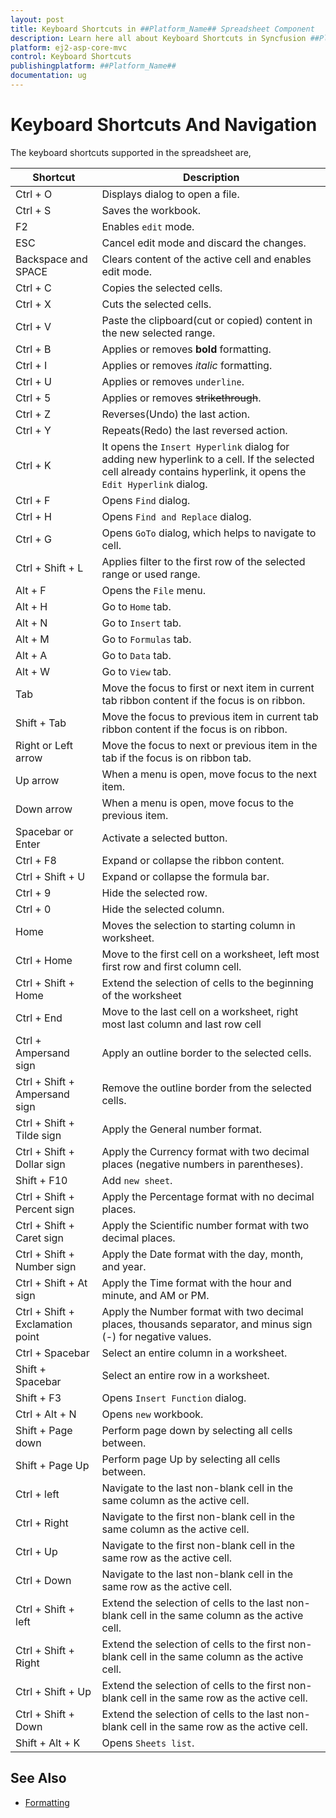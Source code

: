 ```yaml
---
layout: post
title: Keyboard Shortcuts in ##Platform_Name## Spreadsheet Component
description: Learn here all about Keyboard Shortcuts in Syncfusion ##Platform_Name## Spreadsheet component of Syncfusion Essential JS 2 and more.
platform: ej2-asp-core-mvc
control: Keyboard Shortcuts
publishingplatform: ##Platform_Name##
documentation: ug
---
```



# Keyboard Shortcuts And Navigation

The keyboard shortcuts supported in the spreadsheet are,

| Shortcut | Description |
|-------|---------|
| Ctrl + O | Displays dialog to open a file. |
| Ctrl + S | Saves the workbook. |
| F2 | Enables `edit` mode. |
| ESC | Cancel edit mode and discard the changes. |
| Backspace and SPACE | Clears content of the active cell and enables edit mode. |
| Ctrl + C | Copies the selected cells. |
| Ctrl + X | Cuts the selected cells. |
| Ctrl + V | Paste the clipboard(cut or copied) content in the new selected range. |
| Ctrl + B | Applies or removes **bold** formatting. |
| Ctrl + I | Applies or removes *italic* formatting. |
| Ctrl + U | Applies or removes `underline`. |
| Ctrl + 5 | Applies or removes ~~strikethrough~~. |
| Ctrl + Z | Reverses(Undo) the last action. |
| Ctrl + Y | Repeats(Redo) the last reversed action. |
| Ctrl + K | It opens the `Insert Hyperlink` dialog for adding new hyperlink to a cell. If the selected cell already contains hyperlink, it opens the `Edit Hyperlink` dialog. |
| Ctrl + F | Opens `Find` dialog. |
| Ctrl + H | Opens `Find and Replace` dialog. |
| Ctrl + G | Opens `GoTo` dialog, which helps to navigate to cell. |
| Ctrl + Shift + L | Applies filter to the first row of the selected range or used range. |
| Alt + F | Opens the `File` menu. |
| Alt + H | Go to `Home` tab. |
| Alt + N | Go to `Insert` tab. |
| Alt + M | Go to `Formulas` tab. |
| Alt + A | Go to `Data` tab. |
| Alt + W | Go to `View` tab. |
| Tab | Move the focus to first or next item in current tab ribbon content if the focus is on ribbon. |
| Shift + Tab | Move the focus to previous item in current tab ribbon content if the focus is on ribbon.|
| Right or Left arrow| Move the focus to next or previous item in the tab if the focus is on ribbon tab.|
| Up arrow | When a menu is open, move focus to the next item. |
| Down arrow | When a menu is open, move focus to the previous item. |
| Spacebar or Enter | Activate a selected button. |
| Ctrl + F8  | Expand or collapse the ribbon content. |
| Ctrl + Shift + U | Expand or collapse the formula bar. |
| Ctrl + 9 | Hide the selected row. |
| Ctrl + 0 | Hide the selected column. |
| Home | Moves the selection to starting column in worksheet. |
| Ctrl + Home | Move to the first cell on a worksheet, left most first row and first column cell. |
| Ctrl + Shift + Home | Extend the selection of cells to the beginning of the worksheet |
| Ctrl + End | Move to the last cell on a worksheet, right most last column and last row cell |
| Ctrl + Ampersand sign | Apply an outline border to the selected cells. |
| Ctrl + Shift + Ampersand sign | Remove the outline border from the selected cells. |
| Ctrl + Shift + Tilde sign | Apply the General number format. |
| Ctrl + Shift + Dollar sign | Apply the Currency format with two decimal places (negative numbers in parentheses). |
| Shift + F10 | Add `new sheet`. |
| Ctrl + Shift + Percent sign | Apply the Percentage format with no decimal places. |
| Ctrl + Shift + Caret sign | Apply the Scientific number format with two decimal places. |
| Ctrl + Shift + Number sign |Apply the Date format with the day, month, and year. |
| Ctrl + Shift + At sign | Apply the Time format with the hour and minute, and AM or PM. |
| Ctrl + Shift + Exclamation point | Apply the Number format with two decimal places, thousands separator, and minus sign (-) for negative values. |
| Ctrl + Spacebar | Select an entire column in a worksheet. |
| Shift + Spacebar | Select an entire row in a worksheet. |
| Shift + F3 | Opens `Insert Function` dialog. |
| Ctrl + Alt + N | Opens `new` workbook. |
| Shift + Page down | Perform page down by selecting all cells between. |
| Shift + Page Up | Perform page Up by selecting all cells between. |
| Ctrl + left | Navigate to the last non-blank cell in the same column as the active cell. |
| Ctrl + Right | Navigate to the first non-blank cell in the same column as the active cell. |
| Ctrl + Up | Navigate to the first non-blank cell in the same row as the active cell. |
| Ctrl + Down | Navigate to the last non-blank cell in the same row as the active cell. |
| Ctrl + Shift + left | Extend the selection of cells to the last non-blank cell in the same column as the active cell. |
| Ctrl + Shift + Right | Extend the selection of cells to the first non-blank cell in the same column as the active cell. |
| Ctrl + Shift + Up | Extend the selection of cells to the first non-blank cell in the same row as the active cell. |
| Ctrl + Shift + Down | Extend the selection of cells to the last non-blank cell in the same row as the active cell. |
| Shift + Alt + K | Opens `Sheets list`. |

## See Also

* [Formatting](./formatting)
